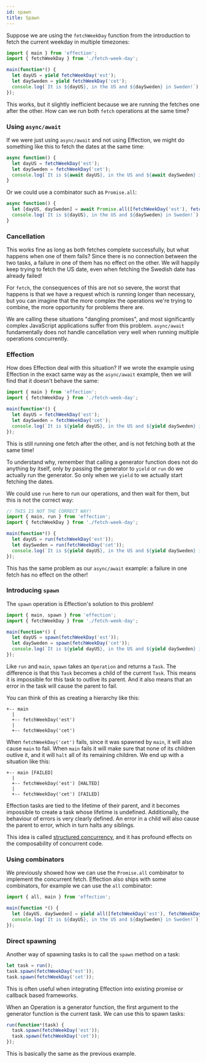 ```yaml
---
id: spawn
title: Spawn
---
```


Suppose we are using the `fetchWeekDay` function from the introduction to fetch the current weekday in multiple timezones:

``` javascript
import { main } from 'effection';
import { fetchWeekDay } from './fetch-week-day';

main(function*() {
  let dayUS = yield fetchWeekDay('est');
  let daySweden = yield fetchWeekDay('cet');
  console.log(`It is ${dayUS}, in the US and ${daySweden} in Sweden!`);
});
```

This works, but it slightly inefficient because we are running the fetches one
after the other. How can we run both `fetch` operations at the same time?

### Using `async/await`

If we were just using `async/await` and not using Effection, we might do
something like this to fetch the dates at the same time:

``` javascript
async function() {
  let dayUS = fetchWeekDay('est');
  let daySweden = fetchWeekDay('cet');
  console.log(`It is ${await dayUS}, in the US and ${await daySweden} in Sweden!`);
}
```

Or we could use a combinator such as `Promise.all`:

``` javascript
async function() {
  let [dayUS, daySweden] = await Promise.all([fetchWeekDay('est'), fetchWeekDay('cet')]);
  console.log(`It is ${dayUS}, in the US and ${daySweden} in Sweden!`);
}
```

### Cancellation

This works fine as long as both fetches complete successfully, but what happens
when one of them fails? Since there is no connection between the two tasks, a
failure in one of them has no effect on the other. We will happily keep trying
to fetch the US date, even when fetching the Swedish date has already failed!

For `fetch`, the consequences of this are not so severe, the worst that happens is
that we have a request which is running longer than necessary, but you can imagine
that the more complex the operations we're trying to combine, the more opportunity
for problems there are.

We are calling these situations "dangling promises", and most significantly complex
JavaScript applications suffer from this problem. `async/await` fundamentally does
not handle cancellation very well when running multiple operations concurrently.

### Effection

How does Effection deal with this situation? If we wrote the example using
Effection in the exact same way as the `async/await` example, then we will find
that it doesn't behave the same:

``` javascript
import { main } from 'effection';
import { fetchWeekDay } from './fetch-week-day';

main(function*() {
  let dayUS = fetchWeekDay('est');
  let daySweden = fetchWeekDay('cet');
  console.log(`It is ${yield dayUS}, in the US and ${yield daySweden} in Sweden!`);
});
```

This is still running one fetch after the other, and is not fetching both at
the same time!

To understand why, remember that calling a generator function does not do
anything by itself, only by passing the generator to `yield` or `run` do we
actually run the generator. So only when we `yield` to we actually start
fetching the dates.

We could use `run` here to run our operations, and then wait for them, but this
is not the correct way:

``` javascript
// THIS IS NOT THE CORRECT WAY!
import { main, run } from 'effection';
import { fetchWeekDay } from './fetch-week-day';

main(function*() {
  let dayUS = run(fetchWeekDay('est'));
  let daySweden = run(fetchWeekDay('cet'));
  console.log(`It is ${yield dayUS}, in the US and ${yield daySweden} in Sweden!`);
});
```

This has the same problem as our `async/await` example: a failure in one fetch
has no effect on the other!

### Introducing `spawn`

The `spawn` operation is Effection's solution to this problem!

``` javascript
import { main, spawn } from 'effection';
import { fetchWeekDay } from './fetch-week-day';

main(function*() {
  let dayUS = spawn(fetchWeekDay('est'));
  let daySweden = spawn(fetchWeekDay('cet'));
  console.log(`It is ${yield dayUS}, in the US and ${yield daySweden} in Sweden!`);
});
```

Like `run` and `main`, `spawn` takes an `Operation` and returns a `Task`. The
difference is that this `Task` becomes a child of the current `Task`. This
means it is impossible for this task to outlive its parent. And it also means
that an error in the task will cause the parent to fail.

You can think of this as creating a hierarchy like this:

```
+-- main
  |
  +-- fetchWeekDay('est')
  |
  +-- fetchWeekDay('cet')
```

When `fetchWeekDay('cet')` fails, since it was spawned by `main`, it will also
cause `main` to fail. When `main` fails it will make sure that none of its
children outlive it, and it will `halt` all of its remaining children. We end
up with a situation like this:

```
+-- main [FAILED]
  |
  +-- fetchWeekDay('est') [HALTED]
  |
  +-- fetchWeekDay('cet') [FAILED]
```

Effection tasks are tied to the lifetime of their parent, and it becomes
impossible to create a task whose lifetime is undefined. Additionally, the
behaviour of errors is very clearly defined. An error in a child will also
cause the parent to error, which in turn halts any siblings.

This idea is called [structured concurrency], and it has profound effects on
the composability of concurrent code.

### Using combinators

We previously showed how we can use the `Promise.all` combinator to implement
the concurrent fetch. Effection also ships with some combinators, for example
we can use the `all` combinator:

``` javascript
import { all, main } from 'effection';

main(function *() {
  let [dayUS, daySweden] = yield all([fetchWeekDay('est'), fetchWeekDay('cet')]);
  console.log(`It is ${dayUS}, in the US and ${daySweden} in Sweden!`);
});
```

### Direct spawning

Another way of spawning tasks is to call the `spawn` method on a task:

``` javascript
let task = run();
task.spawn(fetchWeekDay('est'));
task.spawn(fetchWeekDay('cet'));
```

This is often useful when integrating Effection into existing promise or
callback based frameworks.

When an Operation is a generator function, the first argument to the generator
function is the current task. We can use this to spawn tasks:

``` javascript
run(function*(task) {
  task.spawn(fetchWeekDay('est'));
  task.spawn(fetchWeekDay('cet'));
});
```

This is basically the same as the previous example.

[structured concurrency]: https://vorpus.org/blog/notes-on-structured-concurrency-or-go-statement-considered-harmful/
